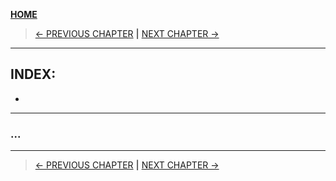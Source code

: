[__HOME__](../../README.md)

> [<- PREVIOUS CHAPTER](./5-images.md) __|__ [NEXT CHAPTER ->](./7-swarm.md)
---


## INDEX:
- 

---

### ...


---
> [<- PREVIOUS CHAPTER](./5-images.md) __|__ [NEXT CHAPTER ->](./7-swarm.md)